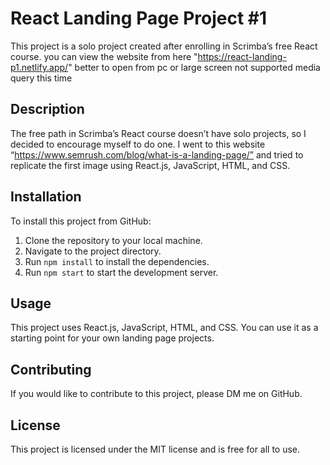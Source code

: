 # React Landing Page Project #1

This project is a solo project created after enrolling in Scrimba’s free React course.
you can view the website from here "https://react-landing-p1.netlify.app/" better to open from pc or large screen not supported media query this time

## Description

The free path in Scrimba’s React course doesn’t have solo projects, so I decided to encourage myself to do one. I went to this website “https://www.semrush.com/blog/what-is-a-landing-page/” and tried to replicate the first image using React.js, JavaScript, HTML, and CSS.

## Installation

To install this project from GitHub:

1. Clone the repository to your local machine.
2. Navigate to the project directory.
3. Run `npm install` to install the dependencies.
4. Run `npm start` to start the development server.

## Usage

This project uses React.js, JavaScript, HTML, and CSS. You can use it as a starting point for your own landing page projects.

## Contributing

If you would like to contribute to this project, please DM me on GitHub.

## License

This project is licensed under the MIT license and is free for all to use.
